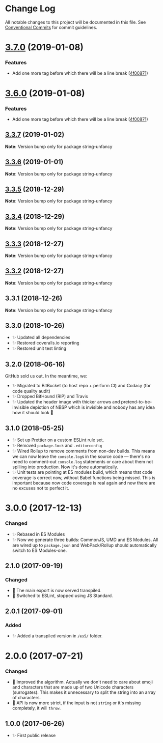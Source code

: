 # Change Log

All notable changes to this project will be documented in this file.
See [Conventional Commits](https://conventionalcommits.org) for commit guidelines.

# [3.7.0](https://bitbucket.org/codsen/codsen/src/master/packages/string-unfancy/compare/string-unfancy@3.3.7...string-unfancy@3.7.0) (2019-01-08)

### Features

- Add one more tag before which there will be a line break ([4f00871](https://bitbucket.org/codsen/codsen/src/master/packages/string-unfancy/commits/4f00871))

# [3.6.0](https://bitbucket.org/codsen/codsen/src/master/packages/string-unfancy/compare/string-unfancy@3.3.7...string-unfancy@3.6.0) (2019-01-08)

### Features

- Add one more tag before which there will be a line break ([4f00871](https://bitbucket.org/codsen/codsen/src/master/packages/string-unfancy/commits/4f00871))

## [3.3.7](https://bitbucket.org/codsen/codsen/src/master/packages/string-unfancy/compare/string-unfancy@3.3.6...string-unfancy@3.3.7) (2019-01-02)

**Note:** Version bump only for package string-unfancy

## [3.3.6](https://bitbucket.org/codsen/codsen/src/master/packages/string-unfancy/compare/string-unfancy@3.3.5...string-unfancy@3.3.6) (2019-01-01)

**Note:** Version bump only for package string-unfancy

## [3.3.5](https://bitbucket.org/codsen/codsen/src/master/packages/string-unfancy/compare/string-unfancy@3.3.4...string-unfancy@3.3.5) (2018-12-29)

**Note:** Version bump only for package string-unfancy

## [3.3.4](https://bitbucket.org/codsen/codsen/src/master/packages/string-unfancy/compare/string-unfancy@3.3.3...string-unfancy@3.3.4) (2018-12-29)

**Note:** Version bump only for package string-unfancy

## [3.3.3](https://bitbucket.org/codsen/codsen/src/master/packages/string-unfancy/compare/string-unfancy@3.3.2...string-unfancy@3.3.3) (2018-12-27)

**Note:** Version bump only for package string-unfancy

## [3.3.2](https://bitbucket.org/codsen/codsen/src/master/packages/string-unfancy/compare/string-unfancy@3.3.1...string-unfancy@3.3.2) (2018-12-27)

**Note:** Version bump only for package string-unfancy

## 3.3.1 (2018-12-26)

**Note:** Version bump only for package string-unfancy

## 3.3.0 (2018-10-26)

- ✨ Updated all dependencies
- ✨ Restored coveralls.io reporting
- ✨ Restored unit test linting

## 3.2.0 (2018-06-16)

GitHub sold us out. In the meantime, we:

- ✨ Migrated to BitBucket (to host repo + perform CI) and Codacy (for code quality audit)
- ✨ Dropped BitHound (RIP) and Travis
- ✨ Updated the header image with thicker arrows and pretend-to-be-invisible depiction of NBSP which is invisible and nobody has any idea how it should look 👀

## 3.1.0 (2018-05-25)

- ✨ Set up [Prettier](https://prettier.io) on a custom ESLint rule set.
- ✨ Removed `package.lock` and `.editorconfig`
- ✨ Wired Rollup to remove comments from non-dev builds. This means we can now leave the `console.log`s in the source code — there's no need to comment-out `console.log` statements or care about them not spilling into production. Now it's done automatically.
- ✨ Unit tests are pointing at ES modules build, which means that code coverage is correct now, without Babel functions being missed. This is important because now code coverage is real again and now there are no excuses not to perfect it.

# 3.0.0 (2017-12-13)

### Changed

- ✨ Rebased in ES Modules
- ✨ Now we generate three builds: CommonJS, UMD and ES Modules. All are wired up to `package.json` and WebPack/Rollup should automatically switch to ES Modules-one.

## 2.1.0 (2017-09-19)

### Changed

- 🔧 The main export is now served transpiled.
- 🔧 Switched to ESLint, stopped using JS Standard.

## 2.0.1 (2017-09-01)

### Added

- ✨ Added a transpiled version in `/es5/` folder.

# 2.0.0 (2017-07-21)

### Changed

- 🔧 Improved the algorithm. Actually we don't need to care about emoji and characters that are made up of two Unicode characters (surrogates). This makes it unnecessary to split the string into an array of characters.
- 🔧 API is now more strict, if the input is not `string` or it's missing completely, it will `throw`.

## 1.0.0 (2017-06-26)

- ✨ First public release
